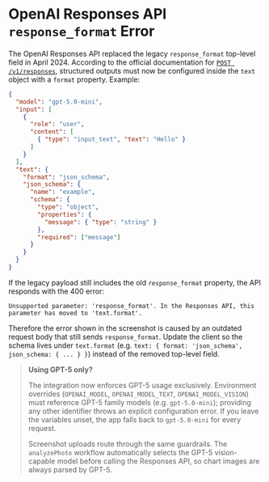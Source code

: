# OpenAI Responses API `response_format` Error

The OpenAI Responses API replaced the legacy `response_format` top-level field in April 2024. According to the official documentation for [`POST /v1/responses`](https://platform.openai.com/docs/api-reference/responses/create), structured outputs must now be configured inside the `text` object with a `format` property. Example:

```json
{
  "model": "gpt-5.0-mini",
  "input": [
    {
      "role": "user",
      "content": [
        { "type": "input_text", "text": "Hello" }
      ]
    }
  ],
  "text": {
    "format": "json_schema",
    "json_schema": {
      "name": "example",
      "schema": {
        "type": "object",
        "properties": {
          "message": { "type": "string" }
        },
        "required": ["message"]
      }
    }
  }
}
```

If the legacy payload still includes the old `response_format` property, the API responds with the 400 error:

```
Unsupported parameter: 'response_format'. In the Responses API, this parameter has moved to 'text.format'.
```

Therefore the error shown in the screenshot is caused by an outdated request body that still sends `response_format`. Update the client so the schema lives under `text.format` (e.g. `text: { format: 'json_schema', json_schema: { ... } }`) instead of the removed top-level field.

> **Using GPT-5 only?**
>
> The integration now enforces GPT-5 usage exclusively. Environment overrides (`OPENAI_MODEL`, `OPENAI_MODEL_TEXT`, `OPENAI_MODEL_VISION`) must reference GPT-5 family models (e.g. `gpt-5.0-mini`); providing any other identifier throws an explicit configuration error. If you leave the variables unset, the app falls back to `gpt-5.0-mini` for every request.
>
> Screenshot uploads route through the same guardrails. The `analyzePhoto` workflow automatically selects the GPT-5 vision-capable model before calling the Responses API, so chart images are always parsed by GPT-5.
